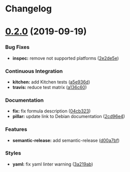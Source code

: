 # Changelog

# [0.2.0](https://github.com/saltstack-formulas/exim-formula/compare/v0.1.0...v0.2.0) (2019-09-19)


### Bug Fixes

* **inspec:** remove not supported platforms ([2e2de5e](https://github.com/saltstack-formulas/exim-formula/commit/2e2de5e))


### Continuous Integration

* **kitchen:** add Kitchen tests ([a5e936d](https://github.com/saltstack-formulas/exim-formula/commit/a5e936d))
* **travis:** reduce test matrix ([a136c60](https://github.com/saltstack-formulas/exim-formula/commit/a136c60))


### Documentation

* **fix:** fix formula description ([04cb323](https://github.com/saltstack-formulas/exim-formula/commit/04cb323))
* **pillar:** update link to Debian documentation ([2cd96e4](https://github.com/saltstack-formulas/exim-formula/commit/2cd96e4))


### Features

* **semantic-release:** add semantic-release ([d00a7bf](https://github.com/saltstack-formulas/exim-formula/commit/d00a7bf))


### Styles

* **yaml:** fix yaml linter warning ([3a219ab](https://github.com/saltstack-formulas/exim-formula/commit/3a219ab))
